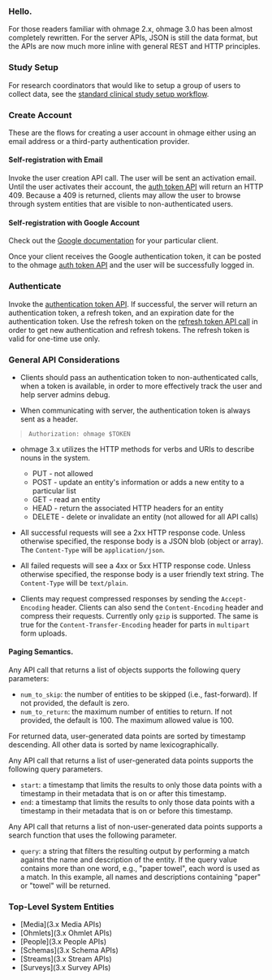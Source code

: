 ### Hello.

For those readers familiar with ohmage 2.x, ohmage 3.0 has been almost completely rewritten. For the server APIs, JSON is still the data format, but the APIs are now much more inline with general REST and HTTP principles. 

### Study Setup

For research coordinators that would like to setup a group of users to collect data, see the [standard clinical study setup workflow](https://github.com/ohmage/server/wiki/Clinical-Study-Setup-Flow).

### Create Account

These are the flows for creating a user account in ohmage either using an email address or a third-party authentication provider. 

#### Self-registration with Email

Invoke the user creation API call. The user will be sent an activation email. Until the user activates their account, the [auth token API](https://github.com/ohmage/server/wiki/3.x-Authentication-APIs#ohmage-account-request) will return an HTTP 409. Because a 409 is returned, clients may allow the user to browse through system entities that are visible to non-authenticated users.

#### Self-registration with Google Account

Check out the [Google documentation](https://developers.google.com/+/) for your particular client.

Once your client receives the Google authentication token, it can be posted to the ohmage [auth token API](https://github.com/ohmage/server/wiki/3.x-Authentication-APIs#provider-account-request) and the user will be successfully logged in.

### Authenticate

Invoke the [authentication token API](3.x-Authentication-APIs). If successful, the server will return an authentication token, a refresh token, and an expiration date for the authentication token. Use the refresh token on the [refresh token API call](https://github.com/ohmage/server/wiki/3.x-Authentication-APIs#refresh-token-request) in order to get new authentication and refresh tokens. The refresh token is valid for one-time use only. 

### General API Considerations

* Clients should pass an authentication token to non-authenticated calls, when a token is available, in order to more effectively track the user and help server admins debug.

* When communicating with server, the authentication token is always sent as a header.
> `Authorization: ohmage $TOKEN`

* ohmage 3.x utilizes the HTTP methods for verbs and URIs to describe nouns in the system.
    * PUT - not allowed
    * POST - update an entity's information or adds a new entity to a particular list
    * GET - read an entity
    * HEAD - return the associated HTTP headers for an entity
    * DELETE - delete or invalidate an entity (not allowed for all API calls)

* All successful requests will see a 2xx HTTP response code. Unless otherwise specified, the response body is a JSON blob (object or array). The `Content-Type` will be `application/json`.

* All failed requests will see a 4xx or 5xx HTTP response code. Unless otherwise specified, the response body is a user friendly text string. The `Content-Type` will be `text/plain`.

* Clients may request compressed responses by sending the `Accept-Encoding` header. Clients can also send the `Content-Encoding` header and compress their requests. Currently only `gzip` is supported. The same is true for the `Content-Transfer-Encoding` header for parts in `multipart` form uploads.

#### Paging Semantics. 

Any API call that returns a list of objects supports the following query parameters:

* `num_to_skip`: the number of entities to be skipped (i.e., fast-forward). If not provided, the default is zero.
* `num_to_return`: the maximum number of entities to return. If not provided, the default is 100. The maximum allowed value is 100.

For returned data, user-generated data points are sorted by timestamp descending. All other data is sorted by name lexicographically.

Any API call that returns a list of user-generated data points supports the following query parameters.

* `start`: a timestamp that limits the results to only those data points with a timestamp in their metadata that is on or after this timestamp.
* `end`: a timestamp that limits the results to only those data points with a timestamp in their metadata that is on or before this timestamp.

Any API call that returns a list of non-user-generated data points supports a search function that uses the following parameter.

* `query`: a string that filters the resulting output by performing a match against the name and description of the entity. If the query value contains more than one word, e.g., "paper towel", each word is used as a match. In this example, all names and descriptions containing "paper" or "towel" will be returned. 


### Top-Level System Entities

* [Media](3.x Media APIs)
* [Ohmlets](3.x Ohmlet APIs)
* [People](3.x People APIs)
* [Schemas](3.x Schema APIs)
* [Streams](3.x Stream APIs)
* [Surveys](3.x Survey APIs)


